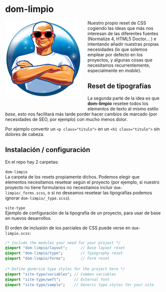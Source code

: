 
# dom-limpio

<img src="dom-limpio-logo.png" alt="dom-limpio-logo.png" align="left" style="float:left;margin-right:20px;margin-bottom:40px;">

Nuestro propio reset de CSS cogiendo las ideas que más nos interesan de las diferentes fuentes (Normalize 4, HTML5 Doctor... ) e intentando añadir nuestras propias necesidades (lo que solemos emplear por defecto en los proyectos, y algunas cosas que necesitamos recurrentemente, especialmente en _mobile_).

## Reset de tipografías
La segunda parte de la idea es que **dom-limpio** resetee todos los elementos de texto al mismo estilo _base_, esto nos facilitará más tarde porder hacer cambios de marcado (por necesidades de SEO, por ejemplo) con mucho menos dolor.

Por ejemplo convertir un `<p class="titulo">` en un `<h1 class="titulo">` sin dolores de cabeza.

## Instalación / configuración

En el repo hay 2 carpetas:

`dom-limpio`  
La carpeta de los resets propiamente dichos. Podemos elegir que elementos necesitamos resetear según el proyecto (por ejemplo, si nuestro proyecto no tiene formularios no necesitamos incluir `dom-limpio/_forms.scss`, o si no deseamos resetear las tipografías podemos ignorar `dom-limpio/_type.scss`).

`site-type`  
Ejemplo de configuración de la tipografía de un proyecto, para usar de base en nuevos desarrollos.

El orden de inclusión de los parciales de CSS puede verse en `dom-limpio.scss`:

````SASS
/* Include the modules your need for your project */
@import "dom-limpio/layout";      // Base layout reset
@import "dom-limpio/type";        // Typography reset
@import "dom-limpio/forms";       // Form reset

/* Define generice type styles for the project here */
@import "site-type/variables"; // Common variables
@import "site-type/weft";      // External font
@import "site-type/sample";    // Generic type styles for your site
````
